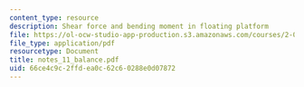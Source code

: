 ```yaml
---
content_type: resource
description: Shear force and bending moment in floating platform
file: https://ol-ocw-studio-app-production.s3.amazonaws.com/courses/2-082-ship-structural-analysis-design-13-122-spring-2003/66ce4c9c2ffdea0c62c60288e0d07872_notes_11_balance.pdf
file_type: application/pdf
resourcetype: Document
title: notes_11_balance.pdf
uid: 66ce4c9c-2ffd-ea0c-62c6-0288e0d07872
---
```

